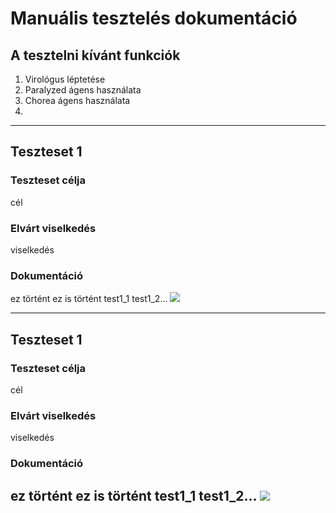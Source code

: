 # Manuális tesztelés dokumentáció 

## A tesztelni kívánt funkciók 
1. Virológus léptetése
2. Paralyzed ágens használata
3. Chorea ágens használata
4. 
---
## Teszteset 1
### Teszteset célja
cél
### Elvárt viselkedés
viselkedés
### Dokumentáció 
ez történt 
ez is történt
test1_1
test1_2...
![](manualTests/test.png)

---
## Teszteset 1
### Teszteset célja
cél
### Elvárt viselkedés
viselkedés
### Dokumentáció 
ez történt 
ez is történt
test1_1
test1_2...
![](manualTests/test.png)
---